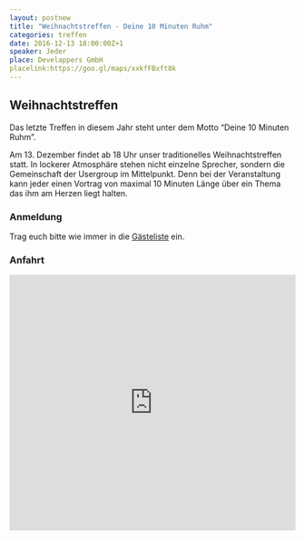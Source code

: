 ```yaml
---
layout: postnew
title: "Weihnachtstreffen - Deine 10 Minuten Ruhm"
categories: treffen
date: 2016-12-13 18:00:00Z+1
speaker: Jeder
place: Develappers GmbH
placelink:https://goo.gl/maps/xxkfFBxft8k
---
```

## Weihnachtstreffen

Das letzte Treffen in diesem Jahr steht unter dem Motto “Deine 10 Minuten Ruhm”.

Am 13. Dezember findet ab 18 Uhr unser traditionelles Weihnachtstreffen statt. In lockerer Atmosphäre stehen nicht einzelne Sprecher, sondern die Gemeinschaft der Usergroup im Mittelpunkt. Denn bei der Veranstaltung kann jeder einen Vortrag von maximal 10 Minuten Länge über ein Thema das ihm am Herzen liegt halten.

### Anmeldung
Trag euch bitte wie immer in die [Gästeliste](https://www.meetup.com/de-DE/NET-User-Group-Dresden/events/235706575/) ein.


### Anfahrt
<iframe src="https://www.google.com/maps/embed?pb=!1m18!1m12!1m3!1d2506.983862577781!2d13.74922601608198!3d51.07184795027516!2m3!1f0!2f0!3f0!3m2!1i1024!2i768!4f13.1!3m3!1m2!1s0x4709c5786fcf0319%3A0x7810c971ca23dcc2!2sDevelappers+GmbH!5e0!3m2!1sde!2sde!4v1481189686772" width="100%" height="450" frameborder="0" style="border:0" allowfullscreen></iframe>
